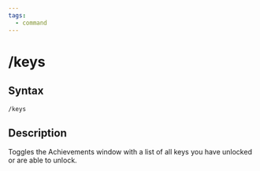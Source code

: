 ```yaml
---
tags:
  - command
---
```


# /keys

## Syntax

<!--cmd-syntax-start-->
```eqcommand
/keys
```
<!--cmd-syntax-end-->

## Description

<!--cmd-desc-start-->
Toggles the Achievements window with a list of all keys you have unlocked or are able to unlock.
<!--cmd-desc-end-->